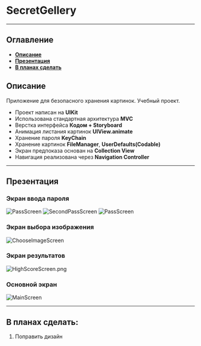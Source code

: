 # SecretGellery
___
## Оглавление
- **[Описание](#Description)**
- **[Презентация](#Presentation)**
- **[В планах сделать](#ToDo)**

## <a id="Description"></a>Описание
Приложение для безопасного хранения картинок. Учебный проект.

- Проект написан на **UIKit**
- Использована стандартная архитектура **MVC**
- Верстка интерфейса **Кодом + Storyboard**
- Анимация листания картинок **UIView.animate**
- Хранение пароля **KeyChain**
- Хранение картинок **FileManager**, **UserDefaults(Codable)** 
- Экран предпоказа основан на **Collection View** 
- Навигация реализована через **Navigation Controller**

___

## <a id="Presentation"></a>Презентация
### Экран ввода пароля
![PassScreen](Documentation/PassScreen.png)
![SecondPassScreen](Documentation/SecondPassScreen.png)
![PassScreen](Documentation/PassScreen.gif)
### Экран выбора изображения
![ChooseImageScreen](Documentation/ChooseImageScreen.png)
### Экран результатов
![HighScoreScreen.png](Documentation/HighScoreScreen.png)
### Основной экран
![MainScreen](Documentation/MainScreen.png)
___

## <a id="ToDo"></a>В планах сделать:
1. Поправить дизайн
